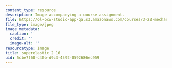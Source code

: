 ```yaml
---
content_type: resource
description: Image accompanying a course assignment.
file: https://ol-ocw-studio-app-qa.s3.amazonaws.com/courses/3-22-mechanical-behavior-of-materials-spring-2008/5cbe7f68c40bd9c345928592686ec959_superelastic_2_16.jpg
file_type: image/jpeg
image_metadata:
  caption: ''
  credit: ''
  image-alt: ''
resourcetype: Image
title: superelastic_2_16
uid: 5cbe7f68-c40b-d9c3-4592-8592686ec959
---
```

